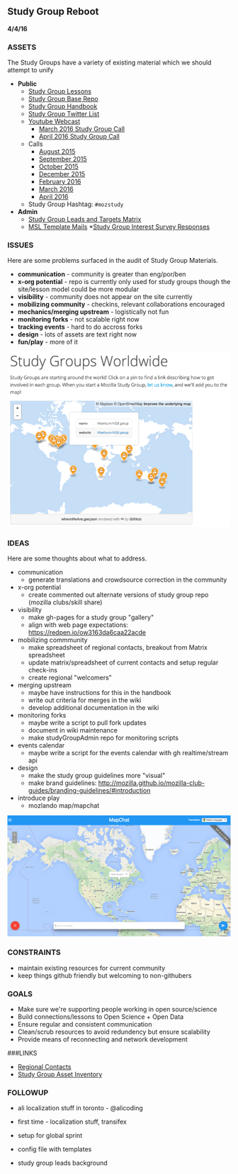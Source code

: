 ## Study Group Reboot

**4/4/16**

### ASSETS

The Study Groups have a variety of existing material which we should attempt to unify

* **Public**
	* [Study Group Lessons](https://github.com/mozillascience/studyGroupLessons)
	* [Study Group Base Repo](https://github.com/mozillascience/studyGroup/)
	* [Study Group Handbook](http://mozillascience.github.io/studyGroupHandbook)
	* [Study Group Twitter List]()
	* [Youtube Webcast](https://www.youtube.com/watch?v=lZ7RRNQkIo8)
		* [March 2016 Study Group Call](https://youtu.be/2EbhNwPrRy0?t=23m)
		* [April 2016 Study Group Call](http://youtu.be/W5qvR_qBPZ4)
	* Calls
		* [August 2015](https://old.etherpad-mozilla.org/sciencelab-studygroup-leaders-150817)
		* [September 2015](https://old.etherpad-mozilla.org/sciencelab-studygroup-leaders-150925)
		* [October 2015](https://etherpad.wikimedia.org/p/studygroup-leaders-october)
		* [December 2015](https://public.etherpad-mozilla.org/p/mozilla-studygroup-leads-december-2015)
		* [February 2016](https://public.etherpad-mozilla.org/p/mozilla-studygroup-leads-february-2016)
		* [March 2016](https://public.etherpad-mozilla.org/p/mozilla-studygroup-leads-march-2016)
		* [April 2016](https://public.etherpad-mozilla.org/p/mozilla-studygroup-leads-april-2016)
	* Study Group Hashtag: `#mozstudy`
* **Admin**
	* [Study Group Leads and Targets Matrix](https://docs.google.com/spreadsheets/d/1BzyS1UJvAj68HQx6xCinQTikCnKaI-T9nXx_LC714yA/edit#gid=0)
	* [MSL Template Mails](https://docs.google.com/document/d/19P_G3sJVoVv58YviHUlylMR3im18CJ0XblhXVRzjyW0/edit)
	*[Study Group Interest Survey Responses](https://docs.google.com/spreadsheets/u/1/d/1fPKqnY8OtH2tMk028dbnwvwntt1SlNQhf_pgMO3kW9s/edit#gid=1099487764&vpid=A2)

### ISSUES

Here are some problems surfaced in the audit of Study Group Materials.

* **communication** - community is greater than eng/por/ben
* **x-org potential** - repo is currently only used for study groups though the site/lesson model could be more modular
* **visibility** - community does not appear on the site currently
* **mobilizing community** - checkins, relevant collaborations encouraged
* **mechanics/merging upstream** - logistically not fun
* **monitoring forks** - not scalable right now
* **tracking events** - hard to do accross forks
* **design** - lots of assets are text right now
* **fun/play** - more of it

![worldwide](https://raw.githubusercontent.com/auremoser/mozsci/master/img/ww.png)

### IDEAS

Here are some thoughts about what to address.

  * communication 
  	- generate translations and crowdsource correction in the community
  * x-org potential 
  	- create commented out alternate versions of study group repo (mozilla clubs/skill share)
  * visibility 
  	- make gh-pages for a study group "gallery"
  	- align with web page expectations: https://redpen.io/ow3163da6caa22acde
  * mobilizing commmunity
  	- make spreadsheet of regional contacts, breakout from Matrix spreadsheet
  	- update matrix/spreadsheet of current contacts and setup regular check-ins
  	- create regional "welcomers"
  * merging upstream 
  	- maybe have instructions for this in the handbook
  	- write out criteria for merges in the wiki
  	- develop additional documentation in the wiki
  * monitoring forks 
  	- maybe write a script to pull fork updates
  	- document in wiki maintenance
  	- make studyGroupAdmin repo for monitoring scripts
  * events calendar 
  	- maybe write a script for the events calendar with gh realtime/stream api
  * design
  	- make the study group guidelines more "visual"
  	- make brand guidelines: http://mozilla.github.io/mozilla-club-guides/branding-guidelines/#introduction
  * introduce play
  	- mozlando map/mapchat

![mapchat](https://raw.githubusercontent.com/auremoser/mozsci/master/img/mapchat.png)

### CONSTRAINTS
* maintain existing resources for current community
* keep things github friendly but welcoming to non-githubers

### GOALS

* Make sure we're supporting people working in open source/science
* Build connections/lessons to Open Science + Open Data
* Ensure regular and consistent communication
* Clean/scrub resources to avoid redundency but ensure scalability
* Provide means of reconnecting and network development 

###LINKS
* [Regional Contacts](https://docs.google.com/spreadsheets/d/1hJsenXpY_IIera9iAABs0-LFJxYuGlsdCzcnfBV41yM/edit?usp=sharing)
* [Study Group Asset Inventory](https://docs.google.com/spreadsheets/d/1aQhmnDO4zYt24sD8ItYeesbAn2TUiHzKyllSkzs4VN0/edit#gid=0)


### FOLLOWUP
* ali localization stuff in toronto - @alicoding
* first time - localization stuff, transifex
* setup for global sprint
* config file with templates

* study group leads background

